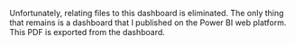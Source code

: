 Unfortunately, relating files to this dashboard is eliminated. The only thing that remains is a dashboard that I published on the Power BI web platform. This PDF is exported from the dashboard.